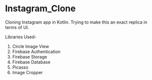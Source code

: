 # Instagram_Clone

Cloning Instagram app in Kotlin. Trying to make this an exact replica in terms of UI.

Libraries Used-
1. Circle Image View
2. Firebase Authentication
3. Firebase Storage
4. Firebase Database
5. Picasso
6. Image Cropper
